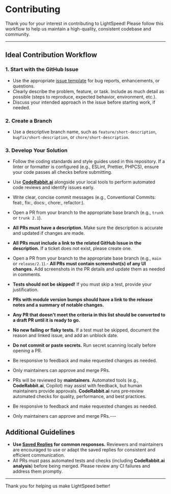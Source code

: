 # Contributing

Thank you for your interest in contributing to LightSpeed! Please follow this workflow to help us maintain a high-quality, consistent codebase and community.

---

## Ideal Contribution Workflow

### 1. Start with the GitHub Issue
- Use the appropriate [issue template](../../issues/new/choose) for bug reports, enhancements, or questions.
- Clearly describe the problem, feature, or task. Include as much detail as possible (steps to reproduce, expected behavior, environment, etc.).
- Discuss your intended approach in the issue before starting work, if needed.

### 2. Create a Branch
- Use a descriptive branch name, such as `feature/short-description`, `bugfix/short-description`, or `chore/short-description`.

### 3. Develop Your Solution
- Follow the coding standards and style guides used in this repository. If a linter or formatter is configured (e.g., ESLint, Prettier, PHPCS), ensure your code passes all checks before submitting.
- Use **[CodeRabbit.ai](https://coderabbit.ai/)** alongside your local tools to perform automated code reviews and identify issues early.
- Write clear, concise commit messages (e.g., Conventional Commits: feat:, fix:, docs:, chore:, refactor:).
- Open a PR from your branch to the appropriate base branch (e.g., `trunk` or `trunk 2.1`).
- **All PRs must have a description.** Make sure the description is accurate and updated if changes are made.
- **All PRs must include a link to the related GitHub Issue in the description.** If a ticket does not exist, please create one.
- Open a PR from your branch to the appropriate base branch (e.g., `main` or `release/2.1`).- **All PRs must contain screenshot(s) of any UI changes.** Add screenshots in the PR details and update them as needed in comments.
- **Tests should not be skipped!** If you must skip a test, provide your justification.
- **PRs with module version bumps should have a link to the release notes and a summary of notable changes.**
- **Any PR that doesn't meet the criteria in this list should be converted to a draft PR until it is ready to go.**

- **No new failing or flaky tests.** If a test must be skipped, document the reason and linked issue, and add an unblock date.
- **Do not commit or paste secrets.** Run secret scanning locally before opening a PR.

- Be responsive to feedback and make requested changes as needed.
- Only maintainers can approve and merge PRs.
- PRs will be reviewed by **maintainers**. Automated tools (e.g., **CodeRabbit.ai**, Copilot) may assist with feedback, but human maintainers provide approvals.
  **CodeRabbit.ai** runs pre‑review automated checks for quality, performance, and best practices.
- Be responsive to feedback and make requested changes as needed.
- Only maintainers can approve and merge PRs.---

## Additional Guidelines

- **Use [Saved Replies](../SAVED_REPLIES.md) for common responses.** Reviewers and maintainers are encouraged to use or adapt the saved replies for consistent and efficient communication.
- All PRs must pass automated tests and checks (including **CodeRabbit.ai analysis**) before being merged. Please review any CI failures and address them promptly.

---

Thank you for helping us make LightSpeed better!
